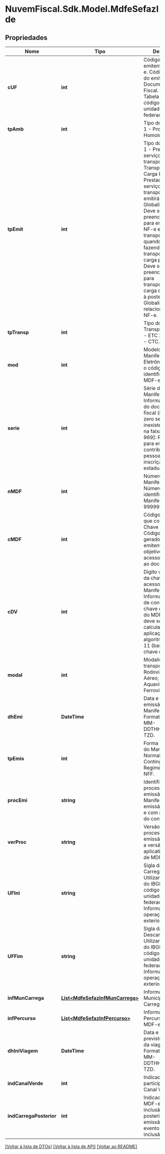 # NuvemFiscal.Sdk.Model.MdfeSefazIde

## Propriedades

Nome | Tipo | Descrição | Comentários
------------ | ------------- | ------------- | -------------
**cUF** | **int** | Código da UF do emitente do MDF-e.  Código da UF do emitente do Documento Fiscal. Utilizar a  Tabela do IBGE de código de unidades da federação. | 
**tpAmb** | **int** | Tipo do Ambiente.  1 - Produção  2 - Homologação. | [optional] 
**tpEmit** | **int** | Tipo do Emitente.  1 - Prestador de serviço de transporte  2 - Transportador de Carga Própria 3 - Prestador de serviço de transporte que emitirá CT-e Globalizado    OBS: Deve ser preenchido com 2 para emitentes de NF-e e pelas transportadoras quando estiverem fazendo transporte de carga própria. Deve ser preenchido com 3 para transportador de carga que emitirá à posteriori CT-e Globalizado relacionando as NF-e. | 
**tpTransp** | **int** | Tipo do Transportador.  1 - ETC    2 - TAC    3 - CTC. | [optional] 
**mod** | **int** | Modelo do Manifesto Eletrônico.  Utilizar o código 58 para identificação do MDF-e. | [optional] 
**serie** | **int** | Série do Manifesto.  Informar a série do documento fiscal (informar zero se inexistente).  Série na faixa [920-969]: Reservada para emissão por contribuinte pessoa física com inscrição estadual. | 
**nMDF** | **int** | Número do Manifesto.  Número que identifica o Manifesto. 1 a 999999999. | 
**cMDF** | **int** | Código numérico que compõe a Chave de Acesso.  Código aleatório gerado pelo emitente, com o objetivo de evitar acessos indevidos ao documento. | 
**cDV** | **int** | Digito verificador da chave de acesso do Manifesto.  Informar o dígito  de controle da chave de acesso do MDF-e, que deve ser calculado com a aplicação do algoritmo módulo 11 (base 2,9) da chave de acesso. | 
**modal** | **int** | Modalidade de transporte.  1 - Rodoviário;  2 - Aéreo; 3 - Aquaviário; 4 - Ferroviário. | 
**dhEmi** | **DateTime** | Data e hora de emissão do Manifesto.  Formato AAAA-MM-DDTHH:MM:DD TZD. | 
**tpEmis** | **int** | Forma de emissão do Manifesto.  1 - Normal  ; 2 - Contingência; 3-Regime Especial NFF. | 
**procEmi** | **string** | Identificação do processo de emissão do Manifesto.  0 - emissão de MDF-e com aplicativo do contribuinte. | 
**verProc** | **string** | Versão do processo de emissão.  Informar a versão do aplicativo emissor de MDF-e. | 
**UFIni** | **string** | Sigla da UF do Carregamento.  Utilizar a Tabela do IBGE de código de unidades da federação.  Informar &#39;EX&#39; para operações com o exterior. | 
**UFFim** | **string** | Sigla da UF do Descarregamento.  Utilizar a Tabela do IBGE de código de unidades da federação.  Informar &#39;EX&#39; para operações com o exterior. | 
**infMunCarrega** | [**List&lt;MdfeSefazInfMunCarrega&gt;**](MdfeSefazInfMunCarrega.md) | Informações dos Municípios de Carregamento. | 
**infPercurso** | [**List&lt;MdfeSefazInfPercurso&gt;**](MdfeSefazInfPercurso.md) | Informações do Percurso do MDF-e. | [optional] 
**dhIniViagem** | **DateTime** | Data e hora previstos de inicio da viagem.  Formato AAAA-MM-DDTHH:MM:DD TZD. | [optional] 
**indCanalVerde** | **int** | Indicador de participação do Canal Verde. | [optional] 
**indCarregaPosterior** | **int** | Indicador de MDF-e com inclusão da Carga posterior a emissão por evento de inclusão de DF-e. | [optional] 

[[Voltar à lista de DTOs]](../README.md#documentation-for-models) [[Voltar à lista de API]](../README.md#documentation-for-api-endpoints) [[Voltar ao README]](../README.md)

